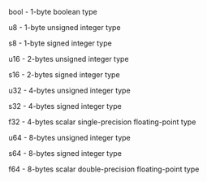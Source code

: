 

bool - 1-byte boolean type

u8 - 1-byte unsigned integer type

s8 - 1-byte signed integer type

u16 - 2-bytes unsigned integer type

s16 - 2-bytes signed integer type

u32 - 4-bytes unsigned integer type

s32 - 4-bytes signed integer type

f32 - 4-bytes scalar single-precision floating-point type

u64 - 8-bytes unsigned integer type

s64 - 8-bytes signed integer type

f64 - 8-bytes scalar double-precision floating-point type
